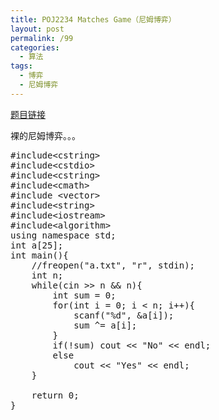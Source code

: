 ```yaml
---
title: POJ2234 Matches Game（尼姆博弈）
layout: post
permalink: /99
categories:
  - 算法
tags:
  - 博弈
  - 尼姆博弈
---
```

<a href="http://poj.org/problem?id=2234" target="_blank">题目链接</a>

裸的尼姆博弈。。。

<pre class="brush: cpp; title: ; notranslate" title="">#include&lt;cstring&gt;
#include&lt;cstdio&gt;
#include&lt;cstring&gt;
#include&lt;cmath&gt;
#include &lt;vector&gt;
#include&lt;string&gt;
#include&lt;iostream&gt;
#include&lt;algorithm&gt;
using namespace std;
int a[25];
int main(){
    //freopen("a.txt", "r", stdin);
    int n;
    while(cin &gt;&gt; n && n){
        int sum = 0;
        for(int i = 0; i &lt; n; i++){
            scanf("%d", &a[i]);
            sum ^= a[i];
        }
        if(!sum) cout &lt;&lt; "No" &lt;&lt; endl;
        else
            cout &lt;&lt; "Yes" &lt;&lt; endl;
    }

    return 0;
}
</pre>